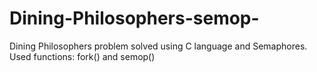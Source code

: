 # Dining-Philosophers-semop-
Dining Philosophers problem solved using C language and Semaphores. Used functions: fork() and semop()
